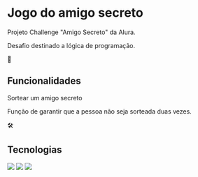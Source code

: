 <h1>Jogo do amigo secreto</h1>

  
<p>Projeto Challenge "Amigo Secreto" da Alura.</p>

Desafio destinado a lógica de programação.

🚀<h2>Funcionalidades </h2>

Sortear um amigo secreto

Função de garantir que a pessoa não seja sorteada duas vezes.

 
🛠<h2>Tecnologias </h2>
<div>
  <img src="https://img.shields.io/badge/HTML-239120?style=for-the-badge&logo=html5&logoColor=white">
  <img src="https://img.shields.io/badge/CSS-239120?&style=for-the-badge&logo=css3&logoColor=white">
  <img src="https://img.shields.io/badge/JavaScript-F7DF1E?style=for-the-badge&logo=javascript&logoColor=black">
</div>
